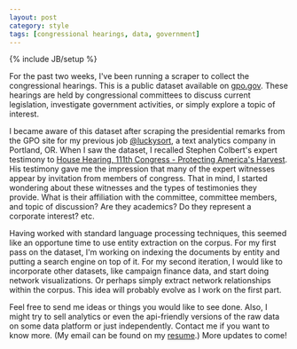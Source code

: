 ```yaml
---
layout: post
category: style
tags: [congressional hearings, data, government]
---
```

{% include JB/setup %}

  For the past two weeks, I've been running a scraper to collect the
congressional hearings.  This is a public dataset available on
[gpo.gov](http://www.gpo.gov/fdsys/browse/collection.action?collectionCode=CHRG). These hearings are held by
congressional committees 
to discuss current legislation, investigate government activities,
or simply explore a topic of interest. 

  I became aware of this dataset after scraping the presidential remarks
from the GPO site for my previous job [@luckysort](luckysort.com),
a text analytics company in Portland, OR.  When I saw the
dataset, I recalled Stephen Colbert's expert testimony to [House Hearing, 111th Congress - Protecting America's
Harvest](http://www.gpo.gov/fdsys/pkg/CHRG-111hhrg58410/html/CHRG-111hhrg58410.htm). 
His testimony gave me the impression that many of the expert
witnesses appear by invitation from members of congress. That in mind,
I started wondering about these witnesses and the types of testimonies
they provide. What is their affiliation with the committee, committee
members, and topic of discussion?
Are they academics? Do they represent a corporate interest? etc. 

  Having worked with standard language processing techniques, this
seemed like an opportune time to use entity extraction on the
corpus. For my first pass on the dataset, I'm working on indexing the documents by entity and
putting a search engine on top of it.  For my second iteration, I
would like to incorporate other datasets, like campaign finance data,
and start doing network visualizations.  Or perhaps simply extract network
relationships within the corpus.  This idea will probably evolve as I
work on the first part.  

  Feel free to send me ideas or things you would like to see done.
Also, I might try to sell analytics or even the
api-friendly versions of the raw data on some data platform or just
independently. Contact me if you want to know more. (My email can be
found on my [resume]( hanelifou.com/resume).)  More updates to come!

